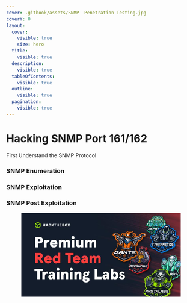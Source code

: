 ```yaml
---
cover: .gitbook/assets/SNMP  Penetration Testing.jpg
coverY: 0
layout:
  cover:
    visible: true
    size: hero
  title:
    visible: true
  description:
    visible: true
  tableOfContents:
    visible: true
  outline:
    visible: true
  pagination:
    visible: true
---
```


# Hacking SNMP Port 161/162

First Understand the SNMP Protocol

### SNMP Enumeration

### SNMP Exploitation

### SNMP Post Exploitation



<figure><img src=".gitbook/assets/HTB_RedTeamLabs.jpeg" alt=""><figcaption></figcaption></figure>
